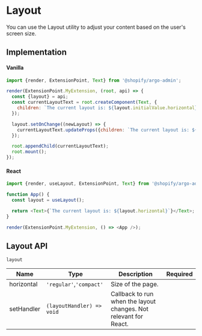 # Layout

You can use the Layout utility to adjust your content based on the user's screen size.

## Implementation

#### Vanilla

```js
import {render, ExtensionPoint, Text} from '@shopify/argo-admin';

render(ExtensionPoint.MyExtension, (root, api) => {
  const {layout} = api;
  const currentLayoutText = root.createComponent(Text, {
    children: `The current layout is: ${layout.initialValue.horizontal}`,
  });

  layout.setOnChange((newLayout) => {
    currentLayoutText.updateProps({children: `The current layout is: ${newLayout.horizontal}`});
  });

  root.appendChild(currentLayoutText);
  root.mount();
});
```

#### React

```js
import {render, useLayout, ExtensionPoint, Text} from '@shopify/argo-admin';

function App() {
  const layout = useLayout();

  return <Text>{`The current layout is: ${layout.horizontal}`}</Text>;
}

render(ExtensionPoint.MyExtension, () => <App />);
```

## Layout API

`layout`

| Name       | Type                      | Description                                                      | Required |
| ---------- | ------------------------- | ---------------------------------------------------------------- | -------- |
| horizontal | `'regular'`,`'compact'`   | Size of the page.                                                |          |
| setHandler | `(layoutHandler) => void` | Callback to run when the layout changes. Not relevant for React. |          |
